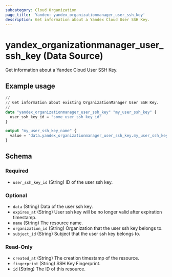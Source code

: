 ```yaml
---
subcategory: Cloud Organization
page_title: 'Yandex: yandex_organizationmanager_user_ssh_key'
description: Get information about a Yandex Cloud User SSH Key.
---
```


# yandex_organizationmanager_user_ssh_key (Data Source)

Get information about a Yandex Cloud User SSH Key.

## Example usage

```terraform
//
// Get information about existing OrganizationManager User SSH Key.
//
data "yandex_organizationmanager_user_ssh_key" "my_user_ssh_key" {
  user_ssh_key_id = "some_user_ssh_key_id"
}

output "my_user_ssh_key_name" {
  value = "data.yandex_organizationmanager_user_ssh_key.my_user_ssh_key.name"
}
```

<!-- schema generated by tfplugindocs -->
## Schema

### Required

- `user_ssh_key_id` (String) ID of the user ssh key.

### Optional

- `data` (String) Data of the user ssh key.
- `expires_at` (String) User ssh key will be no longer valid after expiration timestamp.
- `name` (String) The resource name.
- `organization_id` (String) Organization that the user ssh key belongs to.
- `subject_id` (String) Subject that the user ssh key belongs to.

### Read-Only

- `created_at` (String) The creation timestamp of the resource.
- `fingerprint` (String) SSH Key Fingerprint.
- `id` (String) The ID of this resource.
